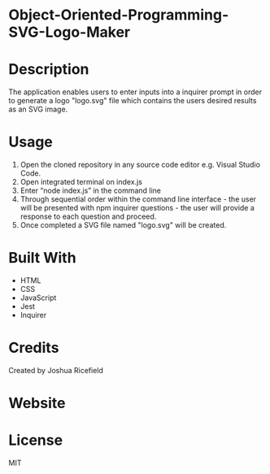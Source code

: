 # Object-Oriented-Programming-SVG-Logo-Maker

# Description
The application enables users to enter inputs into a inquirer prompt in order to generate a logo "logo.svg" file which contains the users desired results as an SVG image.

# Usage
1. Open the cloned repository in any source code editor e.g. Visual Studio Code.
2. Open integrated terminal on index.js
3. Enter “node index.js” in the command line
4. Through sequential order within the command line interface - the user will be presented with npm inquirer questions - the user will provide a response to each question and proceed.
5. Once completed a SVG file named "logo.svg" will be created.

# Built With
* HTML
* CSS
* JavaScript
* Jest
* Inquirer

# Credits
Created by Joshua Ricefield 

# Website


# License
MIT